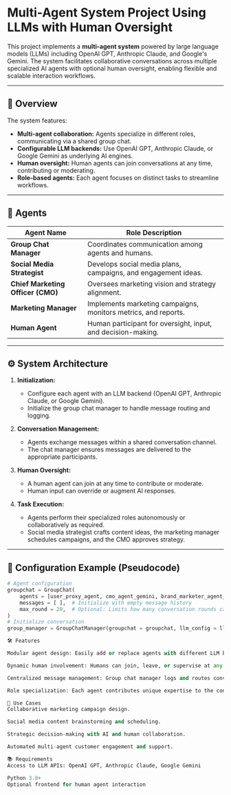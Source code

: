 # Multi-Agent System Project Using LLMs with Human Oversight 

This project implements a **multi-agent system** powered by large language models (LLMs) including OpenAI GPT, Anthropic Claude, and Google's Gemini. The system facilitates collaborative conversations across multiple specialized AI agents with optional human oversight, enabling flexible and scalable interaction workflows.

---

## 🧩 Overview

The system features:

- **Multi-agent collaboration:** Agents specialize in different roles, communicating via a shared group chat.
- **Configurable LLM backends:** Use OpenAI GPT, Anthropic Claude, or Google Gemini as underlying AI engines.
- **Human oversight:** Human agents can join conversations at any time, contributing or moderating.
- **Role-based agents:** Each agent focuses on distinct tasks to streamline workflows.

---

## 👥 Agents

| Agent Name               | Role Description                                          |
|-------------------------|------------------------------------------------------------|
| **Group Chat Manager**  | Coordinates communication among agents and humans.         |
| **Social Media Strategist** | Develops social media plans, campaigns, and engagement ideas. |
| **Chief Marketing Officer (CMO)** | Oversees marketing vision and strategy alignment.              |
| **Marketing Manager**   | Implements marketing campaigns, monitors metrics, and reports. |
| **Human Agent**         | Human participant for oversight, input, and decision-making.  |

---

## ⚙️ System Architecture

1. **Initialization:**  
   - Configure each agent with an LLM backend (OpenAI GPT, Anthropic Claude, or Google Gemini).  
   - Initialize the group chat manager to handle message routing and logging.

2. **Conversation Management:**  
   - Agents exchange messages within a shared conversation channel.  
   - The chat manager ensures messages are delivered to the appropriate participants.

3. **Human Oversight:**  
   - A human agent can join at any time to contribute or moderate.  
   - Human input can override or augment AI responses.

4. **Task Execution:**  
   - Agents perform their specialized roles autonomously or collaboratively as required.  
   - Social media strategist crafts content ideas, the marketing manager schedules campaigns, and the CMO approves strategy.

---

## 🔧 Configuration Example (Pseudocode)

```python
# Agent configuration
groupchat = GroupChat(
    agents = [user_proxy_agent, cmo_agent_gemini, brand_marketer_agent_openai],  # List of agents participating in the group chat
    messages = [ ],  # Initialize with empty message history
    max_round = 20,  # Optional: Limits how many conversation rounds can occur before terminating
)
# Initialize conversation
group_manager = GroupChatManager(groupchat = groupchat, llm_config = llm_config_openai)  # Uses OpenAI's LLM to manage the conversation

🛠️ Features

Modular agent design: Easily add or replace agents with different LLM backends.

Dynamic human involvement: Humans can join, leave, or supervise at any point.

Centralized message management: Group chat manager logs and routes conversations.

Role specialization: Each agent contributes unique expertise to the conversation.

🚀 Use Cases
Collaborative marketing campaign design.

Social media content brainstorming and scheduling.

Strategic decision-making with AI and human collaboration.

Automated multi-agent customer engagement and support.

📚 Requirements
Access to LLM APIs: OpenAI GPT, Anthropic Claude, Google Gemini

Python 3.8+
Optional frontend for human agent interaction
